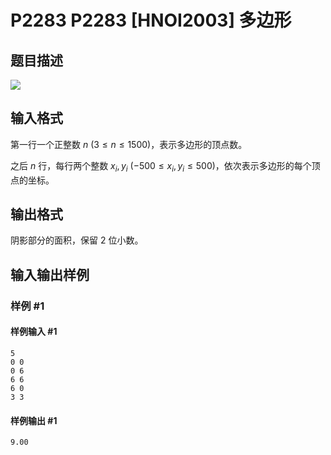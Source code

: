# P2283 P2283 [HNOI2003] 多边形

## 题目描述

![](https://cdn.luogu.com.cn/upload/pic/1330.png)

## 输入格式

第一行一个正整数 $n\ (3 \le n \le 1500)$，表示多边形的顶点数。

之后 $n$ 行，每行两个整数 $x_i,y_i\ (-500 \le x_i,y_i \le 500)$，依次表示多边形的每个顶点的坐标。

## 输出格式

阴影部分的面积，保留 $2$ 位小数。

## 输入输出样例

### 样例 #1

#### 样例输入 #1

```
5									
0 0
0 6
6 6
6 0
3 3
```

#### 样例输出 #1

```
9.00
```

